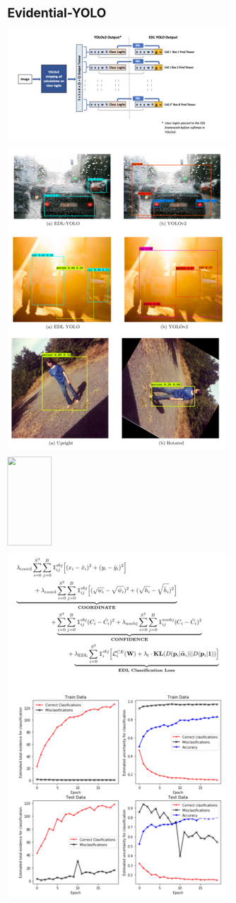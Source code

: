 # Evidential-YOLO




![Model](/images/model.png)


![Model](/images/cars_rain.png)
![Model](/images/cars_sun.png)
![Model](/images/rotations.png)

<div>
<img src="/images/birds.png)" width=100, height = 200>
</div>


![Model](/images/edl_loss_fcn.png)
![Model](/images/training_curves.png)




